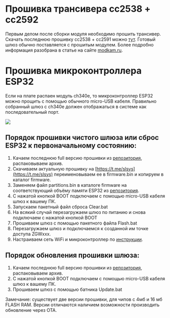 # Прошивка трансивера сс2538 + сс2592

Первым делом после сборки модуля необходимо прошить трансивер. 
Скачать последнюю прошивку сс2538 + сс2591 можно [тут](https://github.com/slsys/Gateway/blob/master/rom/JH_2538_2592_ZNP_UART_20201010.hex). Готовый шлюз обычно поставляется с прошитым модулем. Более подробно информация разобрана в статье на сайте [modkam.ru](https://modkam.ru/?p=1188).

# Прошивка микроконтроллера ESP32

Если на плате  распаен модуль ch340e, то микроконтроллер ESP32 можно прощить с помощью обычного micro-USB кабеля. Правильно собранный шлюз c ch340e должен отображаться в системе как последовательный порт.

![](/img/boot.png)

## Порядок прошивки чистого шлюза или сброс ESP32 к первоначальному состоянию:
1) Качаем последнюю full версию прошивки из [репозитория](https://github.com/slsys/Gateway/tree/master/rom), распаковываем архив.
2) Скачиваем актуальную прошивку на [https://t.me/slsys](https://t.me/slsys) переименовываем ее в firmware.bin и копируем в каталог firmware.
3) Заменяем файл partitions.bin в каталоге firmware на соответствующий объёму памяти ESP32 из [репозитория](https://github.com/slsys/Gateway/tree/master/rom).
4) С нажатой кнопкой BOOT подключаем с помощью micro-USB кабеля шлюз к вашему ПК.
5) Запускаем пакетный файл сброса Clear.bat
6) На всякий случай перезагружаем шлюз по питанию и  снова подключаем  с нажатой кнопкой BOOT
7) Прошиваем шлюз с помощью пакетного файла Flash.bat
8) Перезагружаем шлюз и подключаемся к созданной им точке доступа ZGWxxx.
9) Настраиваем сеть WiFi и микроконтроллер по [инструкции](/firststart_rus.md).

## Порядок обновления прошивки  шлюза:
1) Качаем последнюю full версию прошивки из [репозитория](https://github.com/slsys/Gateway/tree/master/rom), распаковываем архив. 
2) С нажатой кнопкой BOOT подключаем с помощью micro-USB кабеля шлюз к вашему ПК.
3) Прошиваем шлюз с помощью батника Update.bat


Замечание: существует две версии прошивки, для чипов с 4мб и 16 мб FLASH RAM. Версии отличаются наличием возможности производить обновление через OTA.

